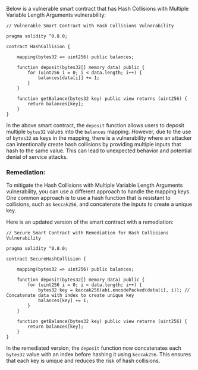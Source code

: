 Below is a vulnerable smart contract that has Hash Collisions with Multiple Variable Length Arguments vulnerability:

```solidity
// Vulnerable Smart Contract with Hash Collisions Vulnerability

pragma solidity ^0.8.0;

contract HashCollision {
    
    mapping(bytes32 => uint256) public balances;
    
    function deposit(bytes32[] memory data) public {
        for (uint256 i = 0; i < data.length; i++) {
            balances[data[i]] += 1;
        }
    }
    
    function getBalance(bytes32 key) public view returns (uint256) {
        return balances[key];
    }
}
```

In the above smart contract, the `deposit` function allows users to deposit multiple `bytes32` values into the `balances` mapping. However, due to the use of `bytes32` as keys in the mapping, there is a vulnerability where an attacker can intentionally create hash collisions by providing multiple inputs that hash to the same value. This can lead to unexpected behavior and potential denial of service attacks.

### Remediation:

To mitigate the Hash Collisions with Multiple Variable Length Arguments vulnerability, you can use a different approach to handle the mapping keys. One common approach is to use a hash function that is resistant to collisions, such as `keccak256`, and concatenate the inputs to create a unique key.

Here is an updated version of the smart contract with a remediation:

```solidity
// Secure Smart Contract with Remediation for Hash Collisions Vulnerability

pragma solidity ^0.8.0;

contract SecureHashCollision {
    
    mapping(bytes32 => uint256) public balances;
    
    function deposit(bytes32[] memory data) public {
        for (uint256 i = 0; i < data.length; i++) {
            bytes32 key = keccak256(abi.encodePacked(data[i], i)); // Concatenate data with index to create unique key
            balances[key] += 1;
        }
    }
    
    function getBalance(bytes32 key) public view returns (uint256) {
        return balances[key];
    }
}
```

In the remediated version, the `deposit` function now concatenates each `bytes32` value with an index before hashing it using `keccak256`. This ensures that each key is unique and reduces the risk of hash collisions.